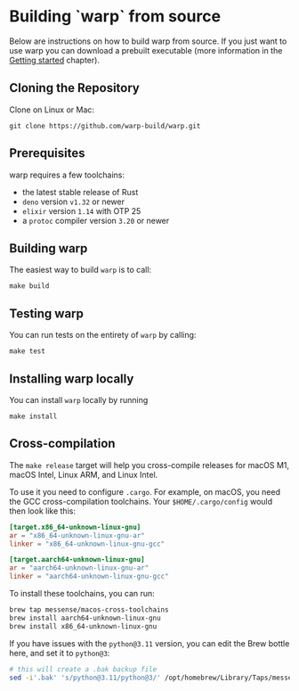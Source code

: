 # Building \`warp\` from source

Below are instructions on how to build warp from source. If you just want to use warp you can download a prebuilt executable (more information in the [Getting started](../../fundamentals/getting-started/) chapter).

## Cloning the Repository

Clone on Linux or Mac:

```shell
git clone https://github.com/warp-build/warp.git
```

## Prerequisites

warp requires a few toolchains:

* the latest stable release of Rust
* `deno` version `v1.32` or newer
* `elixir` version `1.14` with OTP 25
* a `protoc` compiler version `3.20` or newer

## Building warp

The easiest way to build `warp` is to call:

```
make build
```

## Testing warp

You can run tests on the entirety of `warp` by calling:

```
make test
```

## Installing warp locally

You can install `warp` locally by running

```
make install
```

## Cross-compilation

The `make release` target will help you cross-compile releases for macOS M1, macOS Intel, Linux ARM, and Linux Intel.

To use it you need to configure `.cargo`. For example, on macOS, you need the GCC cross-compilation toolchains. Your `$HOME/.cargo/config` would then look like this:

```toml
[target.x86_64-unknown-linux-gnu]
ar = "x86_64-unknown-linux-gnu-ar"
linker = "x86_64-unknown-linux-gnu-gcc"

[target.aarch64-unknown-linux-gnu]
ar = "aarch64-unknown-linux-gnu-ar"
linker = "aarch64-unknown-linux-gnu-gcc"
```

To install these toolchains, you can run:

```sh
brew tap messense/macos-cross-toolchains
brew install aarch64-unknown-linux-gnu
brew install x86_64-unknown-linux-gnu
```

If you have issues with the `python@3.11` version, you can edit the Brew bottle here, and set it to `python@3`:

```sh
# this will create a .bak backup file
sed -i'.bak' 's/python@3.11/python@3/' /opt/homebrew/Library/Taps/messense/homebrew-macos-cross-toolchains/aarch64-unknown-linux-gnu.rb
```

### &#x20;<a href="#cross-compilation" id="cross-compilation"></a>
